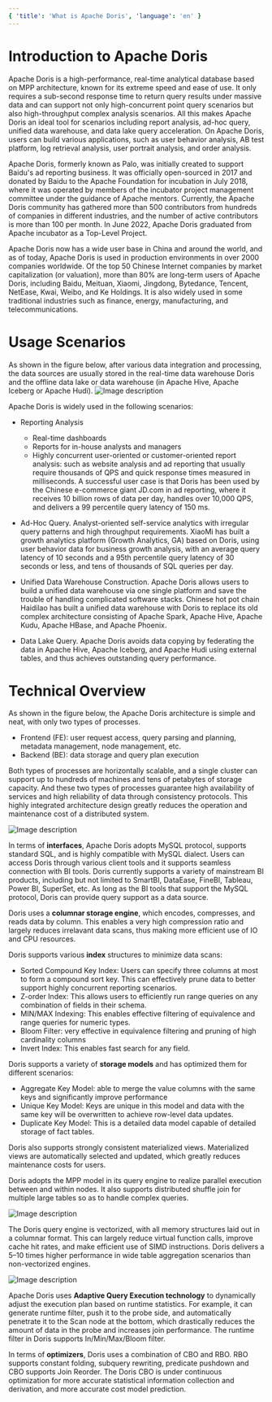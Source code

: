 ```yaml
---
{ 'title': 'What is Apache Doris', 'language': 'en' }
---
```


<!--
Licensed to the Apache Software Foundation (ASF) under one
or more contributor license agreements.  See the NOTICE file
distributed with this work for additional information
regarding copyright ownership.  The ASF licenses this file
to you under the Apache License, Version 2.0 (the
"License"); you may not use this file except in compliance
with the License.  You may obtain a copy of the License at

  http://www.apache.org/licenses/LICENSE-2.0

Unless required by applicable law or agreed to in writing,
software distributed under the License is distributed on an
"AS IS" BASIS, WITHOUT WARRANTIES OR CONDITIONS OF ANY
KIND, either express or implied.  See the License for the
specific language governing permissions and limitations
under the License.
-->

# Introduction to Apache Doris

Apache Doris is a high-performance, real-time analytical database based on MPP architecture, known for its extreme speed and ease of use. It only requires a sub-second response time to return query results under massive data and can support not only high-concurrent point query scenarios but also high-throughput complex analysis scenarios. All this makes Apache Doris an ideal tool for scenarios including report analysis, ad-hoc query, unified data warehouse, and data lake query acceleration. On Apache Doris, users can build various applications, such as user behavior analysis, AB test platform, log retrieval analysis, user portrait analysis, and order analysis.

Apache Doris, formerly known as Palo, was initially created to support Baidu's ad reporting business. It was officially open-sourced in 2017 and donated by Baidu to the Apache Foundation for incubation in July 2018, where it was operated by members of the incubator project management committee under the guidance of Apache mentors. Currently, the Apache Doris community has gathered more than 500 contributors from hundreds of companies in different industries, and the number of active contributors is more than 100 per month. In June 2022, Apache Doris graduated from Apache incubator as a Top-Level Project.

Apache Doris now has a wide user base in China and around the world, and as of today, Apache Doris is used in production environments in over 2000 companies worldwide. Of the top 50 Chinese Internet companies by market capitalization (or valuation), more than 80% are long-term users of Apache Doris, including Baidu, Meituan, Xiaomi, Jingdong, Bytedance, Tencent, NetEase, Kwai, Weibo, and Ke Holdings. It is also widely used in some traditional industries such as finance, energy, manufacturing, and telecommunications.

# Usage Scenarios

As shown in the figure below, after various data integration and processing, the data sources are usually stored in the real-time data warehouse Doris and the offline data lake or data warehouse (in Apache Hive, Apache Iceberg or Apache Hudi).
![Image description](https://dev-to-uploads.s3.amazonaws.com/uploads/articles/sekvbs5ih5rb16wz6n9k.png)

Apache Doris is widely used in the following scenarios:

-   Reporting Analysis

    -   Real-time dashboards
    -   Reports for in-house analysts and managers
    -   Highly concurrent user-oriented or customer-oriented report analysis: such as website analysis and ad reporting that usually require thousands of QPS and quick response times measured in milliseconds. A successful user case is that Doris has been used by the Chinese e-commerce giant JD.com in ad reporting, where it receives 10 billion rows of data per day, handles over 10,000 QPS, and delivers a 99 percentile query latency of 150 ms.

-   Ad-Hoc Query. Analyst-oriented self-service analytics with irregular query patterns and high throughput requirements. XiaoMi has built a growth analytics platform (Growth Analytics, GA) based on Doris, using user behavior data for business growth analysis, with an average query latency of 10 seconds and a 95th percentile query latency of 30 seconds or less, and tens of thousands of SQL queries per day.

-   Unified Data Warehouse Construction. Apache Doris allows users to build a unified data warehouse via one single platform and save the trouble of handling complicated software stacks. Chinese hot pot chain Haidilao has built a unified data warehouse with Doris to replace its old complex architecture consisting of Apache Spark, Apache Hive, Apache Kudu, Apache HBase, and Apache Phoenix.

-   Data Lake Query. Apache Doris avoids data copying by federating the data in Apache Hive, Apache Iceberg, and Apache Hudi using external tables, and thus achieves outstanding query performance.

# Technical Overview

As shown in the figure below, the Apache Doris architecture is simple and neat, with only two types of processes.

-  Frontend (FE): user request access, query parsing and planning, metadata management, node management, etc.
-  Backend (BE): data storage and query plan execution

Both types of processes are horizontally scalable, and a single cluster can support up to hundreds of machines and tens of petabytes of storage capacity. And these two types of processes guarantee high availability of services and high reliability of data through consistency protocols. This highly integrated architecture design greatly reduces the operation and maintenance cost of a distributed system.

![Image description](https://dev-to-uploads.s3.amazonaws.com/uploads/articles/mnz20ae3s23vv3e9ltmi.png)

In terms of **interfaces**, Apache Doris adopts MySQL protocol, supports standard SQL, and is highly compatible with MySQL dialect. Users can access Doris through various client tools and it supports seamless connection with BI tools. Doris currently supports a variety of mainstream BI products, including but not limited to SmartBI, DataEase, FineBI, Tableau, Power BI, SuperSet, etc. As long as the BI tools that support the MySQL protocol, Doris can provide query support as a data source.

Doris uses a **columnar storage engine**, which encodes, compresses, and reads data by column. This enables a very high compression ratio and largely reduces irrelavant data scans, thus making more efficient use of IO and CPU resources.

Doris supports various **index** structures to minimize data scans:

-   Sorted Compound Key Index: Users can specify three columns at most to form a compound sort key. This can effectively prune data to better support highly concurrent reporting scenarios.
-   Z-order Index: This allows users to efficiently run range queries on any combination of fields in their schema.
-   MIN/MAX Indexing: This enables effective filtering of equivalence and range queries for numeric types.
-   Bloom Filter: very effective in equivalence filtering and pruning of high cardinality columns
-   Invert Index: This enables fast search for any field.

Doris supports a variety of **storage models** and has optimized them for different scenarios:

-   Aggregate Key Model: able to merge the value columns with the same keys and significantly improve performance
-   Unique Key Model: Keys are unique in this model and data with the same key will be overwritten to achieve row-level data updates.
-   Duplicate Key Model: This is a detailed data model capable of detailed storage of fact tables.

Doris also supports strongly consistent materialized views. Materialized views are automatically selected and updated, which greatly reduces maintenance costs for users.

Doris adopts the MPP model in its query engine to realize parallel execution between and within nodes. It also supports distributed shuffle join for multiple large tables so as to handle complex queries.

![Image description](https://dev-to-uploads.s3.amazonaws.com/uploads/articles/vjlmumwyx728uymsgcw0.png)

The Doris query engine is vectorized, with all memory structures laid out in a columnar format. This can largely reduce virtual function calls, improve cache hit rates, and make efficient use of SIMD instructions. Doris delivers a 5–10 times higher performance in wide table aggregation scenarios than non-vectorized engines.

![Image description](https://dev-to-uploads.s3.amazonaws.com/uploads/articles/ck2m3kbnodn28t28vphp.png)

Apache Doris uses **Adaptive Query Execution technology** to dynamically adjust the execution plan based on runtime statistics. For example, it can generate runtime filter, push it to the probe side, and automatically penetrate it to the Scan node at the bottom, which drastically reduces the amount of data in the probe and increases join performance. The runtime filter in Doris supports In/Min/Max/Bloom filter.

In terms of **optimizers**, Doris uses a combination of CBO and RBO. RBO supports constant folding, subquery rewriting, predicate pushdown and CBO supports Join Reorder. The Doris CBO is under continuous optimization for more accurate statistical information collection and derivation, and more accurate cost model prediction.

